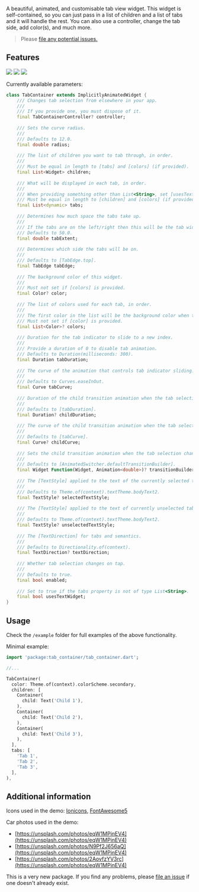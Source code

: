 A beautiful, animated, and customisable tab view widget.
This widget is self-contained, so you can just pass in a list of children and a list of tabs and it will handle the rest.
You can also use a controller, change the tab side, add color(s), and much more.

> Please [file any potential issues.](https://github.com/sourcemain/tab_container/issues)

## Features

![](https://media.giphy.com/media/cEkR19IlJ4My225oGg/giphy.gif)
![](https://media.giphy.com/media/UlPs2jVLFEypV0KtwV/giphy.gif)
![](https://media.giphy.com/media/pCMsQiashXbfc6VZDg/giphy.gif)

Currently available parameters:
```dart
class TabContainer extends ImplicitlyAnimatedWidget {
    /// Changes tab selection from elsewhere in your app.
    ///
    /// If you provide one, you must dispose of it.
    final TabContainerController? controller;
  
    /// Sets the curve radius.
    ///
    /// Defaults to 12.0.
    final double radius;
  
    /// The list of children you want to tab through, in order.
    ///
    /// Must be equal in length to [tabs] and [colors] (if provided).
    final List<Widget> children;
  
    /// What will be displayed in each tab, in order.
    ///
    /// When providing something other than List<String>, set [usesTextWidget] to true.
    /// Must be equal in length to [children] and [colors] (if provided).
    final List<dynamic> tabs;
  
    /// Determines how much space the tabs take up.
    ///
    /// If the tabs are on the left/right then this will be the tab width, otherwise it will be the tab height.
    /// Defaults to 50.0.
    final double tabExtent;
  
    /// Determines which side the tabs will be on.
    ///
    /// Defaults to [TabEdge.top].
    final TabEdge tabEdge;
  
    /// The background color of this widget.
    ///
    /// Must not set if [colors] is provided.
    final Color? color;
  
    /// The list of colors used for each tab, in order.
    ///
    /// The first color in the list will be the background color when tab 1 is selected and so on.
    /// Must not set if [color] is provided.
    final List<Color>? colors;
  
    /// Duration for the tab indicator to slide to a new index.
    ///
    /// Provide a duration of 0 to disable tab animation.
    /// Defaults to Duration(milliseconds: 300).
    final Duration tabDuration;
  
    /// The curve of the animation that controls tab indicator sliding.
    ///
    /// Defaults to Curves.easeInOut.
    final Curve tabCurve;
  
    /// Duration of the child transition animation when the tab selection changes.
    ///
    /// Defaults to [tabDuration].
    final Duration? childDuration;
  
    /// The curve of the child transition animation when the tab selection changes.
    ///
    /// Defaults to [tabCurve].
    final Curve? childCurve;
  
    /// Sets the child transition animation when the tab selection changes.
    ///
    /// Defaults to [AnimatedSwitcher.defaultTransitionBuilder].
    final Widget Function(Widget, Animation<double>)? transitionBuilder;
  
    /// The [TextStyle] applied to the text of the currently selected tab if [usesTextWidget] is false.
    ///
    /// Defaults to Theme.of(context).textTheme.bodyText2.
    final TextStyle? selectedTextStyle;
  
    /// The [TextStyle] applied to the text of currently unselected tabs if [usesTextWidget] is false.
    ///
    /// Defaults to Theme.of(context).textTheme.bodyText2.
    final TextStyle? unselectedTextStyle;
  
    /// The [TextDirection] for tabs and semantics.
    ///
    /// Defaults to Directionality.of(context).
    final TextDirection? textDirection;
  
    /// Whether tab selection changes on tap.
    ///
    /// Defaults to true.
    final bool enabled;
  
    /// Set to true if the tabs property is not of type List<String>.
    final bool usesTextWidget;
}
```

## Usage

Check the `/example` folder for full examples of the above functionality.

Minimal example:

```dart
import 'package:tab_container/tab_container.dart';

//...

TabContainer(
  color: Theme.of(context).colorScheme.secondary,
  children: [
    Container(
      child: Text('Child 1'),
    ),
    Container(
      child: Text('Child 2'),
    ),
    Container(
      child: Text('Child 3'),
    ),
  ],
  tabs: [
    'Tab 1',
    'Tab 2',
    'Tab 3',
  ],
),
```

## Additional information

Icons used in the demo: [Ionicons](https://ionic.io/ionicons), [FontAwesome5](https://fontawesome.com/v5.15/icons?d=gallery&p=2&m=free)

Car photos used in the demo:
 - [https://unsplash.com/photos/eqW1MPinEV4](https://unsplash.com/photos/eqW1MPinEV4)
 - [https://unsplash.com/photos/N9Pf2J656aQ](https://unsplash.com/photos/eqW1MPinEV4)
 - [https://unsplash.com/photos/2AovfzYV3rc](https://unsplash.com/photos/eqW1MPinEV4)
 
This is a very new package. If you find any problems, please [file an issue](https://github.com/sourcemain/tab_container/issues) if one doesn't already exist.

